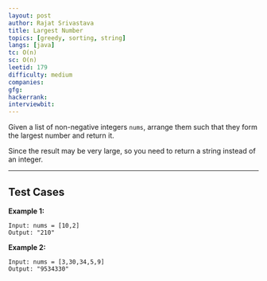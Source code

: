 ```yaml
---
layout: post
author: Rajat Srivastava
title: Largest Number
topics: [greedy, sorting, string]
langs: [java]
tc: O(n)
sc: O(n)
leetid: 179
difficulty: medium
companies: 
gfg: 
hackerrank: 
interviewbit: 
---
```


Given a list of non-negative integers `nums`, arrange them such that they form the largest number and return it.

Since the result may be very large, so you need to return a string instead of an integer.

---

## Test Cases

**Example 1:** 
```
Input: nums = [10,2]
Output: "210"
```

**Example 2:** 
```
Input: nums = [3,30,34,5,9]
Output: "9534330"
```
